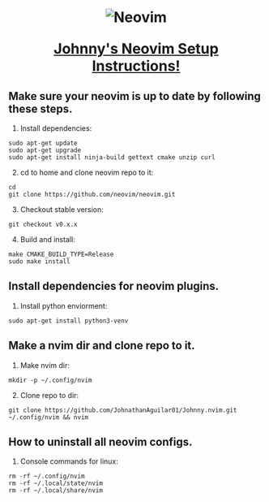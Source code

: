 <h1 align="center">
  <img src="https://raw.githubusercontent.com/neovim/neovim.github.io/master/logos/neovim-logo-300x87.png" alt="Neovim">

  <a href="https://neovim.io/doc/">Johnny's Neovim Setup Instructions!</a>
</h1>

Make sure your neovim is up to date by following these steps.
--------
  1. Install dependencies:

    sudo apt-get update
    sudo apt-get upgrade
    sudo apt-get install ninja-build gettext cmake unzip curl

  2. cd to home and clone neovim repo to it:

    cd
    git clone https://github.com/neovim/neovim.git

  3. Checkout stable version:

    git checkout v0.x.x

  4. Build and install:

    make CMAKE_BUILD_TYPE=Release
    sudo make install

Install dependencies for neovim plugins.
--------
  1. Install python enviorment:
    
    sudo apt-get install python3-venv

Make a nvim dir and clone repo to it.
--------
  1. Make nvim dir:

    mkdir -p ~/.config/nvim

  2. Clone repo to dir:
    
    git clone https://github.com/JohnathanAguilar01/Johnny.nvim.git ~/.config/nvim && nvim
    
How to uninstall all neovim configs.
--------
  1. Console commands for linux:
    
    rm -rf ~/.config/nvim
    rm -rf ~/.local/state/nvim
    rm -rf ~/.local/share/nvim


